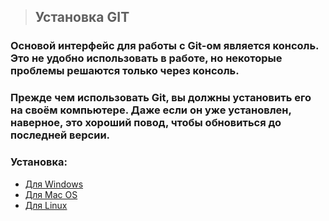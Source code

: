 >## **Установка GIT**
### Основой интерфейс для работы с Git-ом является консоль. Это не удобно использовать в работе, но некоторые проблемы решаются только через консоль.
### Прежде чем использовать Git, вы должны установить его на своём компьютере. Даже если он уже установлен, наверное, это хороший повод, чтобы обновиться до последней версии. 

### **Установка:**
 
 - [Для Windows](2.1.md)
 - [Для Mac OS](2.2.md)
 - [Для Linux](2.3.md)
